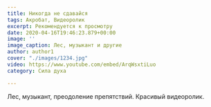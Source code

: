 ```yaml
---
title: Никогда не сдавайся
tags: Акробат, Видеоролик
excerpt: Рекомендуется к просмотру
date: 2020-04-16T19:46:23.879+00:00
image: ''
image_caption: Лес, музыкант и другие
author: author1
cover: "./images/1234.jpg"
video: https://www.youtube.com/embed/ArqWsxtiLuo
category: Сила духа

---
```

Лес, музыкант, преодоление препятствий. Красивый видеоролик.